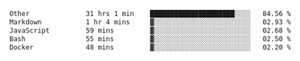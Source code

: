 <!--START_SECTION:waka-->

```txt
Other              31 hrs 1 min    █████████████████████░░░░   84.56 %
Markdown           1 hr 4 mins     ▓░░░░░░░░░░░░░░░░░░░░░░░░   02.93 %
JavaScript         59 mins         ▓░░░░░░░░░░░░░░░░░░░░░░░░   02.68 %
Bash               55 mins         ▓░░░░░░░░░░░░░░░░░░░░░░░░   02.50 %
Docker             48 mins         ▓░░░░░░░░░░░░░░░░░░░░░░░░   02.20 %
```

<!--END_SECTION:waka--> 
 
